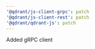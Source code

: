 ```yaml
---
'@qdrant/js-client-grpc': patch
'@qdrant/js-client-rest': patch
'@qdrant/qdrant-js': patch
---
```


Added gRPC client
